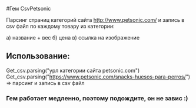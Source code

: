 #Гем CsvPetsonic

Парсинг страниц категорий сайта http://www.petsonic.com/ и запись в csv файл по каждому товару из категории:

а) название + вес
б) цена
в) ссылка на изображение
 
## Использование:
Get_csv.parsing("урл категории сайта petsonic.com")
Get_csv.parsing("https://www.petsonic.com/snacks-huesos-para-perros/") => парсинг и запись в csv файл 

### Гем работает медленно, поэтому подождите, он не завис :)


